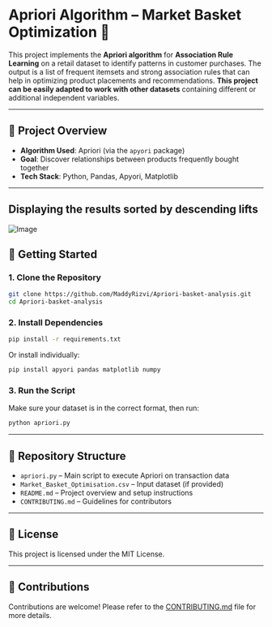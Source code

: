 # Apriori Algorithm – Market Basket Optimization 🛒

This project implements the **Apriori algorithm** for **Association Rule Learning** on a retail dataset to identify patterns in customer purchases. The output is a list of frequent itemsets and strong association rules that can help in optimizing product placements and recommendations. **This project can be easily adapted to work with other datasets** containing different or additional independent variables.

---

## 📌 Project Overview

- **Algorithm Used**: Apriori (via the `apyori` package)
- **Goal**: Discover relationships between products frequently bought together
- **Tech Stack**: Python, Pandas, Apyori, Matplotlib

---

## Displaying the results sorted by descending lifts

![Image](https://github.com/user-attachments/assets/7868121d-f5df-49aa-b23a-947b41daf4b6)

## 🚀 Getting Started

### 1. Clone the Repository

```bash
git clone https://github.com/MaddyRizvi/Apriori-basket-analysis.git
cd Apriori-basket-analysis
```

### 2. Install Dependencies

```bash
pip install -r requirements.txt
```

Or install individually:

```bash
pip install apyori pandas matplotlib numpy
```

### 3. Run the Script

Make sure your dataset is in the correct format, then run:

```bash
python apriori.py
```

---

## 📁 Repository Structure

- `apriori.py` – Main script to execute Apriori on transaction data
- `Market_Basket_Optimisation.csv` – Input dataset (if provided)
- `README.md` – Project overview and setup instructions
- `CONTRIBUTING.md` – Guidelines for contributors

---

## 📜 License

This project is licensed under the MIT License.

---

## 🤝 Contributions

Contributions are welcome! Please refer to the [CONTRIBUTING.md](./CONTRIBUTING.md) file for more details.
